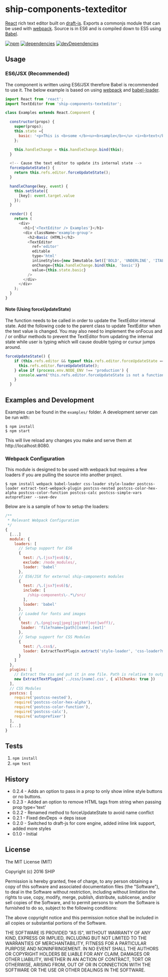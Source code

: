 # ship-components-texteditor
[React](http://facebook.github.io/react/) rich text editor built on [draft-js](https://facebook.github.io/draft-js/). Exports a commonjs module that can be used with [webpack](http://webpack.github.io/). Source is in ES6 and is compiled down to ES5 using [Babel](https://babeljs.io/).

[![npm](https://img.shields.io/npm/v/ship-components-texteditor.svg?maxAge=2592000)](https://www.npmjs.com/package/ship-components-texteditor)
[![dependencies](https://img.shields.io/david/ship-components/ship-components-texteditor.svg?style=flat)](https://david-dm.org/ship-components/ship-components-texteditor)
[![devDependencies](https://img.shields.io/david/dev/ship-components/ship-components-texteditor.svg?style=flat)](https://david-dm.org/ship-components/ship-components-texteditor?type=dev)

## Usage

### ES6/JSX (Recommended)
The component is written using ES6/JSX therefore Babel is recommended to use it. The below example is based on using [webpack](http://webpack.github.io/) and [babel-loader](https://github.com/babel/babel-loader).
```js
import React from 'react';
import TextEditor from 'ship-components-texteditor';

class Examples extends React.Component {

  constructor(props) {
    super(props);
    this.state ={
      basic: '<p>This is <b>some </b><u><b>sample</b></u> <i><b>text</b></i></p>'
    };

    this.handleChange = this.handleChange.bind(this);
  }

  <!-- Cause the text editor to update its internal state -->
  forceUpdateState() {
    return this.refs.editor.forceUpdateState();
  }

  handleChange(key, event) {
    this.setState({
      [key]: event.target.value
    });
  }

  render() {
    return (
      <div>
        <h1>{'<TextEditor /> Examples'}</h1>
        <div className='example-group'>
          <h2>Basic (HTML)</h2>
          <TextEditor
            ref='editor'
            editable
            type='html'
            inlineStyles={new Immutable.Set(['BOLD', 'UNDERLINE', 'ITALIC'])}
            onChange={this.handleChange.bind(this, 'basic')}
            value={this.state.basic}
          />
        </div>
      </div>
    );
  }
}

```

#### Note (Using forceUpdateState)
The function needs to be called in order to update the TextEditor internal state. Add the following code to the parent class to update TextEditor when the text value is changed. You may also need to implement the onFocus and / or onBlur methods to prevent the TextEditor from updating the internal state while user is typing which will cause double typing or cursur jumps around.
```js
forceUpdateState() {
    if (this.refs.editor && typeof this.refs.editor.forceUpdateState === 'function') {
      this.refs.editor.forceUpdateState();
    } else if (process.env.NODE_ENV !== 'production') {
      console.warn('this.refs.editor.forceUpdateState is not a function');
    }
  }

  ```

## Examples and Development
Examples can be found in the `examples/` folder. A development server can be run with:

```shell
$ npm install
$ npm start
```

This will live reload any changes you make and serve them at http://localhost:8080.

### Webpack Configuration
This module is designed to be used with webpack but requires a few loaders if you are pulling the source into another project.

```shell
$ npm install webpack babel-loader css-loader style-loader postcss-loader extract-text-webpack-plugin postcss-nested postcss-color-hex-alpha postcss-color-function postcss-calc postcss-simple-vars autoprefixer --save-dev
```

Below are is a sample of how to setup the loaders:

```js
/**
 * Relevant Webpack Configuration
 */
{
  [...]
  module: {
    loaders: [
      // Setup support for ES6
      {
        test: /\.(jsx?|es6)$/,
        exclude: /node_modules/,
        loader: 'babel'
      },
      // ES6/JSX for external ship-components modules
      {
        test: /\.(jsx?|es6)$/,
        include: [
          /ship-components\-.*\/src/
        ],
        loader: 'babel'
      },
      // Loaded for fonts and images
      {
       test: /\.(png|svg|jpeg|jpg|ttf|eot|woff)/,
       loader: 'file?name=[path][name].[ext]'
      },
      // Setup support for CSS Modules
      {
        test: /\.css$/,
        loader: ExtractTextPlugin.extract('style-loader', 'css-loader?modules&importLoaders=1&localIdentName=[name]__[local]___[hash:base64:5]!postcss-loader')
      }
    ]
  },
  plugins: [
    // Extract the css and put it in one file. Path is relative to output path
    new ExtractTextPlugin('../css/[name].css', { allChunks: true })
  ],
  // CSS Modules
  postcss: [
    require('postcss-nested'),
    require('postcss-color-hex-alpha'),
    require('postcss-color-function'),
    require('postcss-calc'),
    require('autoprefixer')
  ],
  [...]
}
```

## Tests
1. `npm install`
2. `npm test`

## History
* 0.2.4 - Adds an option to pass in a prop to only show inline style buttons or no buttons.
* 0.2.3 - Added an option to remove HTML tags from string when passing prop type='text'
* 0.2.2 - Renamed method to forceUpdateState to avoid name conflict
* 0.2.1 - Fixed devDeps -> deps issue
* 0.2.0 - Switched to draft-js for core engine, added inline link support, added more styles
* 0.1.0 - Initial

## License
The MIT License (MIT)

Copyright (c) 2016 SHIP

Permission is hereby granted, free of charge, to any person obtaining a copy
of this software and associated documentation files (the "Software"), to deal
in the Software without restriction, including without limitation the rights
to use, copy, modify, merge, publish, distribute, sublicense, and/or sell
copies of the Software, and to permit persons to whom the Software is
furnished to do so, subject to the following conditions:

The above copyright notice and this permission notice shall be included in all
copies or substantial portions of the Software.

THE SOFTWARE IS PROVIDED "AS IS", WITHOUT WARRANTY OF ANY KIND, EXPRESS OR
IMPLIED, INCLUDING BUT NOT LIMITED TO THE WARRANTIES OF MERCHANTABILITY,
FITNESS FOR A PARTICULAR PURPOSE AND NONINFRINGEMENT. IN NO EVENT SHALL THE
AUTHORS OR COPYRIGHT HOLDERS BE LIABLE FOR ANY CLAIM, DAMAGES OR OTHER
LIABILITY, WHETHER IN AN ACTION OF CONTRACT, TORT OR OTHERWISE, ARISING FROM,
OUT OF OR IN CONNECTION WITH THE SOFTWARE OR THE USE OR OTHER DEALINGS IN THE
SOFTWARE.
